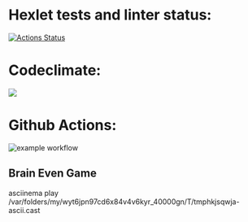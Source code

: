 # Hexlet tests and linter status:
[![Actions Status](https://github.com/mmolostvova/frontend-project-lvl1/workflows/hexlet-check/badge.svg)](https://github.com/mmolostvova/frontend-project-lvl1/actions)

# Codeclimate:
<a href="https://codeclimate.com/github/codeclimate/codeclimate/maintainability"><img src="https://api.codeclimate.com/v1/badges/a99a88d28ad37a79dbf6/maintainability" /></a>

# Github Actions:
![example workflow](https://github.com/github/docs/actions/workflows/main.yml/badge.svg)

## Brain Even Game
asciinema play /var/folders/my/wyt6jpn97cd6x84v4v6kyr_40000gn/T/tmphkjsqwja-ascii.cast
